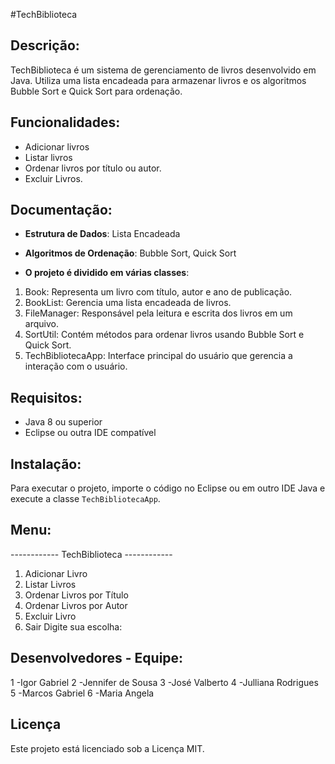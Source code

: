 #TechBiblioteca

## Descrição:

TechBiblioteca é um sistema de gerenciamento de livros desenvolvido em Java. Utiliza uma lista encadeada para armazenar livros e os algoritmos Bubble Sort e Quick Sort para ordenação.

## Funcionalidades:

- Adicionar livros
- Listar livros
- Ordenar livros por título ou autor.
- Excluir Livros.

## Documentação:

- **Estrutura de Dados**: Lista Encadeada
- **Algoritmos de Ordenação**: Bubble Sort, Quick Sort

- **O projeto é dividido em várias classes**:

1. Book: Representa um livro com título, autor e ano de publicação.
2. BookList: Gerencia uma lista encadeada de livros.
3. FileManager: Responsável pela leitura e escrita dos livros em um arquivo.
4. SortUtil: Contém métodos para ordenar livros usando Bubble Sort e Quick Sort.
5. TechBibliotecaApp: Interface principal do usuário que gerencia a interação com o usuário.

## Requisitos:

- Java 8 ou superior
- Eclipse ou outra IDE compatível

## Instalação:

Para executar o projeto, importe o código no Eclipse ou em outro IDE Java e execute a classe `TechBibliotecaApp`.

## Menu:

------------ TechBiblioteca ------------

1. Adicionar Livro
2. Listar Livros
3. Ordenar Livros por Título
4. Ordenar Livros por Autor
5. Excluir Livro
6. Sair
   Digite sua escolha:

## Desenvolvedores - Equipe:

1 -Igor Gabriel
2 -Jennifer de Sousa
3 -José Valberto
4 -Julliana Rodrigues
5 -Marcos Gabriel
6 -Maria Angela

## Licença

Este projeto está licenciado sob a Licença MIT.
